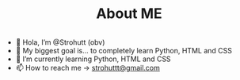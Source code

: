 <h1 align="center">About ME</h1>



<p align="center">
  <img src="https://i.imgur.com/R3VNpeU.png" alt=""/>
</p>


- 👋 Hola, I’m @Strohutt (obv)
- 👀 My biggest goal is... to completely learn Python, HTML and CSS
- 🌱 I’m currently learning Python, HTML and CSS
- 📫 How to reach me -> strohuttt@gmail.com
